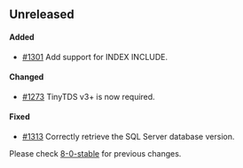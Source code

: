 ## Unreleased

#### Added

- [#1301](https://github.com/rails-sqlserver/activerecord-sqlserver-adapter/pull/1301) Add support for INDEX INCLUDE.

#### Changed

- [#1273](https://github.com/rails-sqlserver/activerecord-sqlserver-adapter/pull/1273) TinyTDS v3+ is now required.

#### Fixed

- [#1313](https://github.com/rails-sqlserver/activerecord-sqlserver-adapter/pull/1313) Correctly retrieve the SQL Server database version.

Please check [8-0-stable](https://github.com/rails-sqlserver/activerecord-sqlserver-adapter/blob/8-0-stable/CHANGELOG.md) for previous changes.
